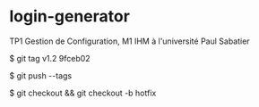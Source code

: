 # login-generator
TP1 Gestion de Configuration, M1 IHM à l'université Paul Sabatier

$ git tag v1.2 9fceb02

$ git push --tags

$ git checkout <commit-ref> && git checkout -b hotfix

